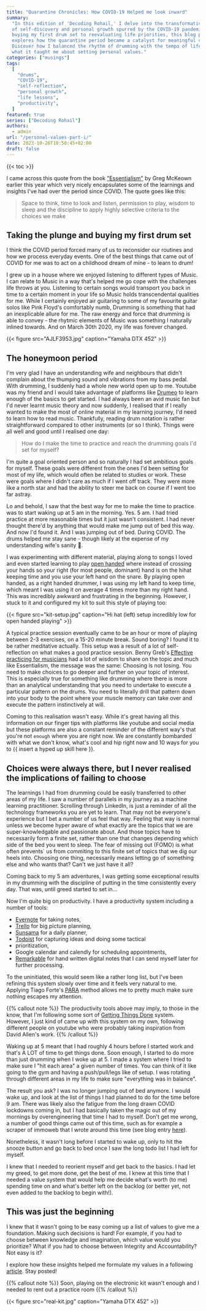 ```yaml
---
title: "Quarantine Chronicles: How COVID-19 Helped me look inward"
summary:
  "In this edition of 'Decoding Rohail,' I delve into the transformative journey
  of self-discovery and personal growth spurred by the COVID-19 pandemic. From
  buying my first drum set to reevaluating life priorities, this blog post
  explores how the quarantine period became a catalyst for meaningful change.
  Discover how I balanced the rhythm of drumming with the tempo of life, and
  what it taught me about setting personal values."
categories: ["musings"]
tags:
  [
    "drums",
    "COVID-19",
    "self-reflection",
    "personal growth",
    "life lessons",
    "productivity",
  ]
featured: true
series: ["Decoding Rohail"]
authors:
  - admin
url: "/personal-values-part-i/"
date: 2023-10-26T10:50:45+02:00
draft: false
---
```


{{< toc >}}

I came across this quote from the book
["Essentialism"](https://www.amazon.com/Essentialism-Greg-McKeown-audiobook/dp/B00IWYP5NI/ref=sr_1_1?crid=RZC41UQUFCF6&keywords=essentialism&qid=1698311094&s=books&sprefix=essentialism%2Cstripbooks-intl-ship%2C150&sr=1-1)
by Greg McKeown earlier this year which very nicely encapsulates some of the
learnings and insights I've had over the period since COVID. The quote goes like
this:

> Space to think, time to look and listen, permission to play, wisdom to sleep
> and the discipline to apply highly selective criteria to the choices we make

## Taking the plunge and buying my first drum set

I think the COVID period forced many of us to reconsider our routines and how we
process everyday events. One of the best things that came out of COVID for me
was to act on a childhood dream of mine - to learn to drum!

I grew up in a house where we enjoyed listening to different types of Music. I
can relate to Music in a way that's helped me go cope with the challenges life
throws at you. Listening to certain songs would transport you back in time to a
certain moment in your life so Music holds transcendental qualities for me.
While I certainly enjoyed air guitaring to some of my favourite guitar solos
like Pink Floyd's comfortably numb, Drumming is something that had an
inexplicable allure for me. The raw energy and force that drumming is able to
convey - the rhytmic elements of Music was something I naturally inlined
towards. And on March 30th 2020, my life was forever changed.

{{< figure src="AJLF3953.jpg" caption="Yamaha DTX 452"  >}}

## The honeymoon period

I'm very glad I have an understanding wife and neighbours that didn't complain
about the thumping sound and vibrations from my bass pedal. With drumming, I
suddenly had a whole new world open up to me. Youtube was my friend and I would
take advantage of platforms like [Drumeo](www.drumeo.com) to learn enough of the
basics to get started. I had always been an avid music fan but I'd never learnt
music theory and now suddenly, I realised that if I really wanted to make the
most of online material in my learning journey, I'd need to learn how to read
music. Thankfully, reading drum notation is rather straightforward compared to
other instruments (or so I think). Things were all well and good until I
realised one day:

> How do I make the time to practice and reach the drumming goals I'd set for
> myself?

I'm quite a goal oriented person and so naturally I had set ambitious goals for
myself. These goals were different from the ones I'd been setting for most of my
life, which would often be related to studies or work. These were goals where I
didn't care as much if I went off track. They were more like a north star and
had the ability to steer me back on course if I went too far astray.

Lo and behold, I saw that the best way for me to make the time to practice was
to start waking up at 5 am in the morning. Yes. 5 am. I had tried practice at
more reasonable times but it just wasn't consistent. I had never thought there'd
by anything that would make me jump out of bed this way. And now I'd found it.
And I was jumping out of bed. During COVID. The drums helped me stay sane -
though likely at the expense of my understanding wife's sanity 🤣.

I was experimenting with different material, playing along to songs I loved and
even started learning to play
[open handed](https://en.wikipedia.org/wiki/Open-handed_drumming) where instead
of crossing your hands so your right (for most people, dominant) hand is on the
hihat keeping time and you use your left hand on the snare. By playing open
handed, as a right handed drummer, I was using my left hand to keep time, which
meant I was using it on average 4 times more than my right hand. This was
incredibly awkward and frustrating in the beginning. However, I stuck to it and
configured my kit to suit this style of playing too:

{{< figure src="kit-setup.jpg" caption="Hi hat (left) setup incredibly low for
open handed playing"  >}}

A typical practice session eventually came to be an hour or more of playing
between 2-3 exercises, on a 15-20 minute break. Sound boring? I found it to be
rather meditative actually. This setup was a result of a lot of self-reflection
on what makes a good practice session. Benny Greb's
[Effective practicing for musicians](https://www.goodreads.com/book/show/56515701-effective-practicing-for-musicians)
had a lot of wisdom to share on the topic and much like Essentialism, the
message was the same: Choosing is not losing. You need to make choices to go
deeper and further on your topic of interest. This is especially true for
something like drumming where there is more than an analytical understanding
that you need to undertake to execute a particular pattern on the drums. You
need to literally drill that pattern down into your body to the point where your
muscle memory can take over and execute the pattern instinctively at will.

Coming to this realisation wasn't easy. While it's great having all this
information on our finger tips with platforms like youtube and social media but
these platforms are also a constant reminder of the different way's that you're
not `enough` where you are right now. We are constantly bombarded with what we
don't know, what's cool and hip right now and 10 ways for you to
{{ insert a hyped up skill here }}.

## Choices were always there, but I never realised the implications of failing to choose

The learnings I had from drumming could be easily transferred to other areas of
my life. I saw a number of parallels in my journey as a machine learning
practitioner. Scrolling through LinkedIn, is just a reminder of all the
technology frameworks you are yet to learn. That may not be everyone's
experience but I bet a number of us feel that way. Feeling that way is normal
unless we become hyper aware of what exactly are the topics that we are
super-knowledgable and passionate about. And those topics have to necessarily
form a finite set, rather than one that changes depending which side of the bed
you went to sleep. The fear of missing out (FOMO) is what often prevents` us
from commiting to this finite set of topics that we dig our heels into. Choosing
one thing, necessarily means letting go of something else and who wants that?
Can't we just have it all?

Coming back to my 5 am adventures, I was getting some exceptional results in my
drumming with the discipline of putting in the time consistently every day. That
was, until greed started to set in...

Now I'm quite big on productivity. I have a productivity system including a
number of tools:

- [Evernote](www.evernote.com) for taking notes,
- [Trello](www.trello.com) for big picture planning,
- [Sunsama](www.sunsama.com) for a daily planner,
- [Todoist](www.todoist.com) for capturing ideas and doing some tactical
- prioritization,
- Google calendar and calendly for scheduling appointments,
- [Remarkable](www.remarkable.com) for hand written digital notes that I can
  send myself later for further processing.

To the uninitiated, this would seem like a rather long list, but I've been
refining this system slowly over time and it feels very natural to me. Applying
Tiago Forte's [PARA](https://fortelabs.com/blog/para/) method allows me to
pretty much make sure nothing escapes my attention.

{{% callout note %}} The productivity tools above may imply, to those in the
know, that I'm following some sort of
[Getting Things Done](https://gettingthingsdone.com/) system. However, I just
kind of came up with this system on my own, following different people on
youtube who were probably taking inspiration from David Allen's work.
{{% /callout %}}

Waking up at 5 meant that I had roughly 4 hours before I started work and that's
A LOT of time to get things done. Soon enough, I started to do more than just
drumming when I woke up at 5. I made a system where I tried to make sure I "hit
each area" a given number of times. You can think of it like going to the gym
and having a push/pull/legs like of setup. I was rotating through different
areas in my life to make sure "everything was in balance".

The result you ask? I was no longer jumping out of bed anymore. I would wake up,
and look at the list of things I had planned to do for the time before 9 am.
There was likely also the fatigue from the long drawn COVID lockdowns coming in,
but I had basically taken the magic out of my mornings by overengineering that
time I had to myself. Don't get me wrong, a number of good things came out of
this time, such as for example a scraper of immoweb that I wrote around this
time (see blog entry [here](/a-scraper-that-scales-part-i/)).

Nonetheless, it wasn't long before I started to wake up, only to hit the snooze
button and go back to bed once I saw the long todo list I had left for myself.

I knew that I needed to reorient myself and get back to the basics. I had let my
greed, to get more done, get the best of me. I knew at this time that I needed a
value system that would help me decide what's worth (to me) spending time on and
what's better left on the backlog (or better yet, not even added to the backlog
to begin with!).

## This was just the beginning

I knew that it wasn't going to be easy coming up a list of values to give me a
foundation. Making such decisions is hard! For example, if you had to choose
between knowledge and imagination, which value would you prioritize? What if you
had to choose between Integrity and Accountability? Not easy is it?

I explore how these insights helped me formulate my values in a following
[article](/personal-values-part-ii/). Stay posted!

{{% callout note %}} Soon, playing on the electronic kit wasn't enough and I
needed to rent out a practice room {{% /callout %}}

{{< figure src="real-kit.jpg" caption="Yamaha DTX 452"  >}}
